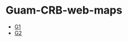 # Guam-CRB-web-maps

* [G1](https://aubreymoore.github.io/new-crb-damage-map)
* [G2](https://aubreymoore.github.io/Guam-CRB-damage-map-2020-12/webmap/v1)

